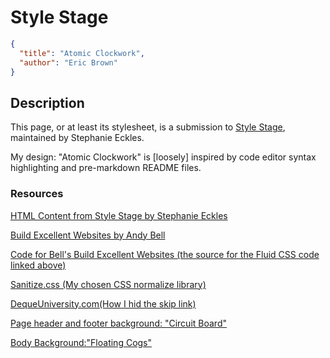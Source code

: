 # Style Stage

```json
{
  "title": "Atomic Clockwork",
  "author": "Eric Brown"
}
```

## Description

This page, or at least its stylesheet, is a submission to [Style Stage](https://stylestage.dev), maintained by Stephanie Eckles.

My design: "Atomic Clockwork" is \[loosely\] inspired by code editor syntax highlighting and pre-markdown README files.

### Resources

[HTML Content from Style Stage by Stephanie Eckles](https://stylestage.dev)

[Build Excellent Websites by Andy Bell](https://buildexcellentwebsit.es/)

[Code for Bell's Build Excellent Websites (the source for the Fluid CSS code linked above) ](https://glitch.com/edit/#!/build-excellent-websites)

[Sanitize.css (My chosen CSS normalize library)](https://github.com/csstools/sanitize.css)

[DequeUniversity.com(How I hid the skip link)](https://dequeuniversity.com/rules/axe/4.3/skip-link)

[Page header and footer background: "Circuit Board"](https://heropatterns.com/)

[Body Background:"Floating Cogs"](https://heropatterns.com/)
